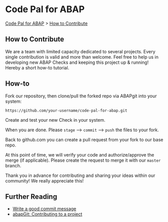 # Code Pal for ABAP

[Code Pal for ABAP](../README.md) > [How to Contribute](how-to-contribute.md)

## How to Contribute

We are a team with limited capacity dedicated to several projects. Every single contribution is valid and more than welcome. Feel free to help us in developing new ABAP Checks and keeping this project up & running! Hereby a short how-to tutorial.

## How-to

Fork our repository, then clone/pull the forked repo via ABAPgit into your system:

    https://github.com/your-username/code-pal-for-abap.git

Create and test your new Check in your system.

When you are done. Please `stage` --> `commit` --> `push` the files to your fork.

Back to github.com you can create a pull request from your fork to our base repo.

At this point of time, we will verify your code and authorize/approve the merge (if applicable). Please create the request to merge it with our `master` branch.

Thank you in advance for contributing and sharing your ideas within our community! We really appreciate this!

## Further Reading

* [Write a good commit message](https://chris.beams.io/posts/git-commit/)
* [abapGit: Contributing to a project](https://docs.abapgit.org/guide-contributing.html)
